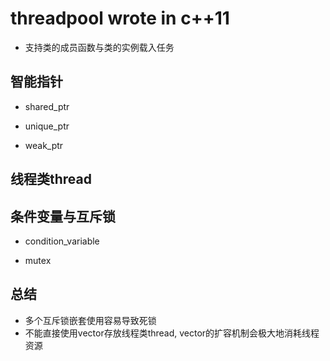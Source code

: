 # threadpool wrote in c++11
- 支持类的成员函数与类的实例载入任务
## 智能指针
- shared_ptr

- unique_ptr

- weak_ptr

## 线程类thread

## 条件变量与互斥锁
- condition_variable

- mutex

## 总结
- 多个互斥锁嵌套使用容易导致死锁
- 不能直接使用vector存放线程类thread, vector的扩容机制会极大地消耗线程资源
